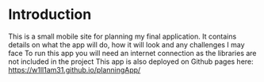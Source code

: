 # Introduction 
This is a small mobile site for planning my final application.
It contains details on what the app will do, how it will look and any challenges I may face
To run this app you will need an internet connection as the libraries are not included in the project
This app is also deployed on Github pages here: https://w1ll1am31.github.io/planningApp/
